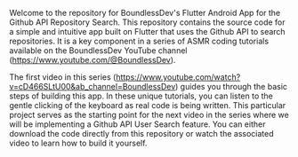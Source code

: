 Welcome to the repository for BoundlessDev's Flutter Android App for the Github API Repository Search. This repository contains the source code for a simple and intuitive app built on Flutter that uses the Github API to search repositories. It is a key component in a series of ASMR coding tutorials available on the BoundlessDev YouTube channel (https://www.youtube.com/@BoundlessDev).

The first video in this series (https://www.youtube.com/watch?v=cD466SLtU00&ab_channel=BoundlessDev) guides you through the basic steps of building this app. In these unique tutorials, you can listen to the gentle clicking of the keyboard as real code is being written. This particular project serves as the starting point for the next video in the series where we will be implementing a Github API User Search feature. You can either download the code directly from this repository or watch the associated video to learn how to build it yourself.
